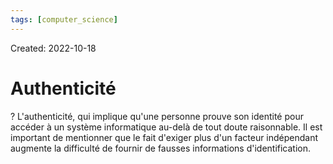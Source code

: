 ```yaml
---
tags: [computer_science] 
---
```

Created: 2022-10-18

# Authenticité

?
L'authenticité, qui implique qu'une personne prouve son identité pour accéder à un système informatique au-delà de tout doute raisonnable. Il est important de mentionner que le fait d'exiger plus d'un facteur indépendant augmente la difficulté de fournir de fausses informations d'identification.
<!--SR:!2022-11-01,10,250-->